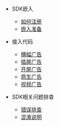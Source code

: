- SDK嵌入

  - [如何注册](android/register-account.md)
  - [嵌入准备](android/ready-to-use.md) 

- 接入代码
  - [横幅广告](android/banner-ad.md)
  - [插屏广告](android/instl-ad.md)
  - [开屏广告](android/spread-ad.md)
  - [原生广告](android/native-ad.md)
  - [视频广告](android/video-ad.md)  
  
- SDK相关问题排查
  - [错误排查](android/error-info.md)
  - [混淆说明](android/proguard-info.md)
  
